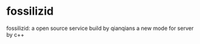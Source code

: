 fossilizid
==========

fossilizid: a open source service build by qianqians
a new mode for server by c++